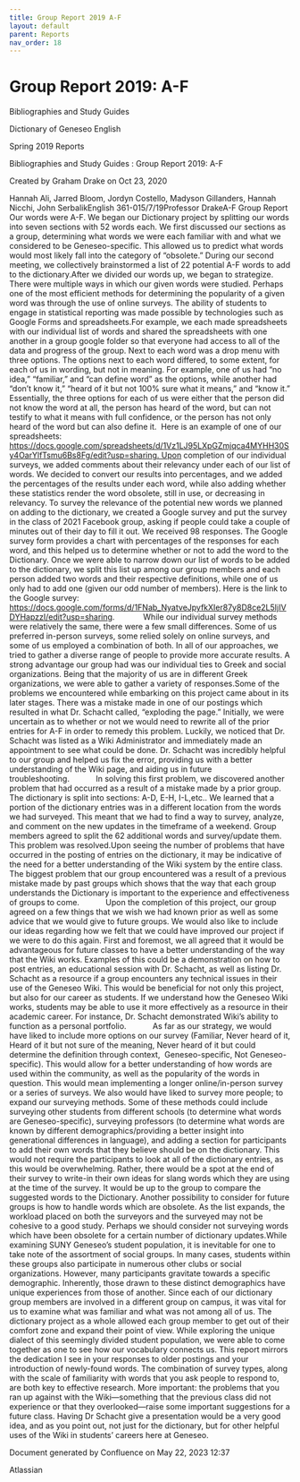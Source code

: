 ```yaml
---
title: Group Report 2019 A-F
layout: default
parent: Reports
nav_order: 18
---
```


# Group Report 2019: A-F

Bibliographies and Study Guides

Dictionary of Geneseo English

Spring 2019 Reports

Bibliographies and Study Guides : Group Report 2019: A-F

Created by  Graham Drake on Oct 23, 2020

Hannah Ali, Jarred Bloom, Jordyn Costello, Madyson Gillanders, Hannah Nicchi, John SerbalikEnglish 361-015/7/19Professor DrakeA-F Group Report Our words were A-F. We began our Dictionary project by splitting our words into seven sections with 52 words each. We first discussed our sections as a group, determining what words we were each familiar with and what we considered to be Geneseo-specific. This allowed us to predict what words would most likely fall into the category of “obsolete.” During our second meeting, we collectively brainstormed a list of 22 potential A-F words to add to the dictionary.After we divided our words up, we began to strategize. There were multiple ways in which our given words were studied. Perhaps one of the most efficient methods for determining the popularity of a given word was through the use of online surveys. The ability of students to engage in statistical reporting was made possible by technologies such as Google Forms and spreadsheets.For example, we each made spreadsheets with our individual list of words and shared the spreadsheets with one another in a group google folder so that everyone had access to all of the data and progress of the group. Next to each word was a drop menu with three options. The options next to each word differed, to some extent, for each of us in wording, but not in meaning. For example, one of us had “no idea,” “familiar,” and “can define word” as the options, while another had “don’t know it,” “heard of it but not 100% sure what it means,” and “know it.” Essentially, the three options for each of us were either that the person did not know the word at all, the person has heard of the word, but can not testify to what it means with full confidence, or the person has not only heard of the word but can also define it.  Here is an example of one of our spreadsheets: https://docs.google.com/spreadsheets/d/1Vz1LJ95LXpGZmjqca4MYHH30Sy4OarYlfTsmu6Bs8Fg/edit?usp=sharing. Upon completion of our individual surveys, we added comments about their relevancy under each of our list of words. We decided to convert our results into percentages, and we added the percentages of the results under each word, while also adding whether these statistics render the word obsolete, still in use, or decreasing in relevancy. To survey the relevance of the potential new words we planned on adding to the dictionary, we created a Google survey and put the survey in the class of 2021 Facebook group, asking if people could take a couple of minutes out of their day to fill it out. We received 98 responses. The Google survey form provides a chart with percentages of the responses for each word, and this helped us to determine whether or not to add the word to the Dictionary. Once we were able to narrow down our list of words to be added to the dictionary, we split this list up among our group members and each person added two words and their respective definitions, while one of us only had to add one (given our odd number of members). Here is the link to the Google survey: https://docs.google.com/forms/d/1FNab_NyatveJpyfkXIer87y8D8ce2L5IjIVDYHapzzI/edit?usp=sharing.             While our individual survey methods were relatively the same, there were a few small differences. Some of us preferred in-person surveys, some relied solely on online surveys, and some of us employed a combination of both. In all of our approaches, we tried to gather a diverse range of people to provide more accurate results. A strong advantage our group had was our individual ties to Greek and social organizations. Being that the majority of us are in different Greek organizations, we were able to gather a variety of responses.Some of the problems we encountered while embarking on this project came about in its later stages. There was a mistake made in one of our postings which resulted in what Dr. Schacht called, “exploding the page.” Initially, we were uncertain as to whether or not we would need to rewrite all of the prior entries for A-F in order to remedy this problem. Luckily, we noticed that Dr. Schacht was listed as a Wiki Administrator and immediately made an appointment to see what could be done. Dr. Schacht was incredibly helpful to our group and helped us fix the error, providing us with a better understanding of the Wiki page, and aiding us in future troubleshooting.            In solving this first problem, we discovered another problem that had occurred as a result of a mistake made by a prior group. The dictionary is split into sections: A-D, E-H, I-L,etc.. We learned that a portion of the dictionary entries was in a different location from the words we had surveyed. This meant that we had to find a way to survey, analyze, and comment on the new updates in the timeframe of a weekend. Group members agreed to split the 62 additional words and survey/update them. This problem was resolved.Upon seeing the number of problems that have occurred in the posting of entries on the dictionary, it may be indicative of the need for a better understanding of the Wiki system by the entire class. The biggest problem that our group encountered was a result of a previous mistake made by past groups which shows that the way that each group understands the Dictionary is important to the experience and effectiveness of groups to come.            Upon the completion of this project, our group agreed on a few things that we wish we had known prior as well as some advice that we would give to future groups. We would also like to include our ideas regarding how we felt that we could have improved our project if we were to do this again. First and foremost, we all agreed that it would be advantageous for future classes to have a better understanding of the way that the Wiki works. Examples of this could be a demonstration on how to post entries, an educational session with Dr. Schacht, as well as listing Dr. Schacht as a resource if a group encounters any technical issues in their use of the Geneseo Wiki. This would be beneficial for not only this project, but also for our career as students. If we understand how the Geneseo Wiki works, students may be able to use it more effectively as a resource in their academic career. For instance, Dr. Schacht demonstrated Wiki’s ability to function as a personal portfolio.            As far as our strategy, we would have liked to include more options on our survey (Familiar, Never heard of it, Heard of it but not sure of the meaning, Never heard of it but could determine the definition through context,  Geneseo-specific, Not Geneseo-specific). This would allow for a better understanding of how words are used within the community, as well as the popularity of the words in question. This would mean implementing a longer online/in-person survey or a series of surveys. We also would have liked to survey more people; to expand our surveying methods. Some of these methods could include surveying other students from different schools (to determine what words are Geneseo-specific), surveying professors (to determine what words are known by different demographics/providing a better insight into generational differences in language), and adding a section for participants to add their own words that they believe should be on the dictionary. This would not require the participants to look at all of the dictionary entries, as this would be overwhelming. Rather, there would be a spot at the end of their survey to write-in their own ideas for slang words which they are using at the time of the survey. It would be up to the group to compare the suggested words to the Dictionary. Another possibility to consider for future groups is how to handle words which are obsolete. As the list expands, the workload placed on both the surveyors and the surveyed may not be cohesive to a good study. Perhaps we should consider not surveying words which have been obsolete for a certain number of dictionary updates.While examining SUNY Geneseo’s student population, it is inevitable for one to take note of the assortment of social groups. In many cases, students within these groups also participate in numerous other clubs or social organizations. However, many participants gravitate towards a specific demographic. Inherently, those drawn to these distinct demographics have unique experiences from those of another. Since each of our dictionary group members are involved in a different group on campus, it was vital for us to examine what was familiar and what was not among all of us. The dictionary project as a whole allowed each group member to get out of their comfort zone and expand their point of view. While exploring the unique dialect of this seemingly divided student population, we were able to come together as one to see how our vocabulary connects us. This report mirrors the dedication I see in your responses to older postings and your introduction of newly-found words. The combination of survey types, along with the scale of familiarity with words that you ask people to respond to, are both key to effective research. More important: the problems that you ran up against with the Wiki—something that the previous class did not experience or that they overlooked—raise some important suggestions for a future class. Having Dr Schacht give a presentation would be a very good idea, and as you point out, not just for the dictionary, but for other helpful uses of the Wiki in students’ careers here at Geneseo. 

Document generated by Confluence on May 22, 2023 12:37

Atlassian
